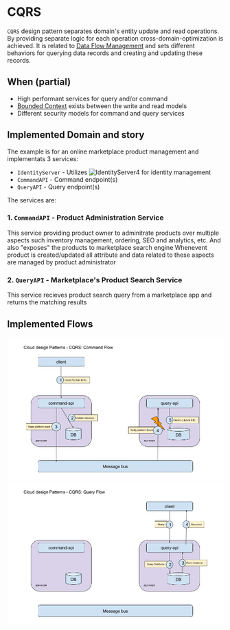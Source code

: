 # CQRS
`CQRS` design pattern separates domain's entity update and read operations.
By providing separate logic for each operation cross-domain-optimization is achieved.
It is related to [Data Flow Management](../readme.md#cqrs) and sets different behaviors for querying data records and creating and updating these records.

## When (partial)
* High performant services for query and/or command
* [Bounded Context](https://martinfowler.com/bliki/BoundedContext.html) exists between the write and read models
* Different security models for command and query services

## Implemented Domain and story
The example is for an online marketplace product management and implementats 3 services:
* `IdentityServer` - Utilizes ![IdentityServer4](https://github.com/IdentityServer/IdentityServer4) for identity management
* `CommandAPI` - Command endpoint(s)
* `QueryAPI` - Query endpoint(s)

The services are:
### 1. `CommandAPI` - Product Administration Service
This service providing product owner to adminitrate products over multiple aspects such inventory management, ordering, SEO and analytics, etc.
And also "exposes" the products to marketplace search engine
Whenevent product is created/updated all attribute and data related to these aspects are managed by product administrator

### 2. `QueryAPI` - Marketplace's Product Search Service
This service recieves product search query from a marketplace app and returns the matching results

## Implemented Flows
![CQRS Command Flow](../images/cqrs/command_flow.jpg)
![CQRS Query Flow](../images/cqrs/query_flow.jpg)
